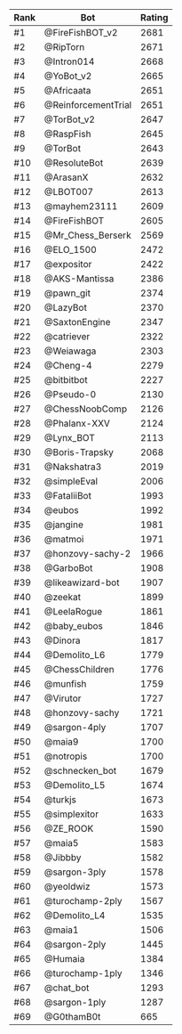 Rank|Bot|Rating
---|---|---
#1|@FireFishBOT_v2|2681
#2|@RipTorn|2671
#3|@Intron014|2668
#4|@YoBot_v2|2665
#5|@Africaata|2651
#6|@ReinforcementTrial|2651
#7|@TorBot_v2|2647
#8|@RaspFish|2645
#9|@TorBot|2643
#10|@ResoluteBot|2639
#11|@ArasanX|2632
#12|@LBOT007|2613
#13|@mayhem23111|2609
#14|@FireFishBOT|2605
#15|@Mr_Chess_Berserk|2569
#16|@ELO_1500|2472
#17|@expositor|2422
#18|@AKS-Mantissa|2386
#19|@pawn_git|2374
#20|@LazyBot|2370
#21|@SaxtonEngine|2347
#22|@catriever|2322
#23|@Weiawaga|2303
#24|@Cheng-4|2279
#25|@bitbitbot|2227
#26|@Pseudo-0|2130
#27|@ChessNoobComp|2126
#28|@Phalanx-XXV|2124
#29|@Lynx_BOT|2113
#30|@Boris-Trapsky|2068
#31|@Nakshatra3|2019
#32|@simpleEval|2006
#33|@FataliiBot|1993
#34|@eubos|1992
#35|@jangine|1981
#36|@matmoi|1971
#37|@honzovy-sachy-2|1966
#38|@GarboBot|1908
#39|@likeawizard-bot|1907
#40|@zeekat|1899
#41|@LeelaRogue|1861
#42|@baby_eubos|1846
#43|@Dinora|1817
#44|@Demolito_L6|1779
#45|@ChessChildren|1776
#46|@munfish|1759
#47|@Virutor|1727
#48|@honzovy-sachy|1721
#49|@sargon-4ply|1707
#50|@maia9|1700
#51|@notropis|1700
#52|@schnecken_bot|1679
#53|@Demolito_L5|1674
#54|@turkjs|1673
#55|@simplexitor|1633
#56|@ZE_ROOK|1590
#57|@maia5|1583
#58|@Jibbby|1582
#59|@sargon-3ply|1578
#60|@yeoldwiz|1573
#61|@turochamp-2ply|1567
#62|@Demolito_L4|1535
#63|@maia1|1506
#64|@sargon-2ply|1445
#65|@Humaia|1384
#66|@turochamp-1ply|1346
#67|@chat_bot|1293
#68|@sargon-1ply|1287
#69|@G0thamB0t|665
